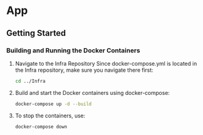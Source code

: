  # App

## Getting Started

### Building and Running the Docker Containers

1. Navigate to the Infra Repository
   Since docker-compose.yml is located in the Infra repository, make sure you navigate there first:

    ```bash
    cd ../Infra
    ```

2. Build and start the Docker containers using docker-compose:
   
    ```bash
    docker-compose up -d --build
    ```

3. To stop the containers, use:

    ```bash
    docker-compose down
    ```
